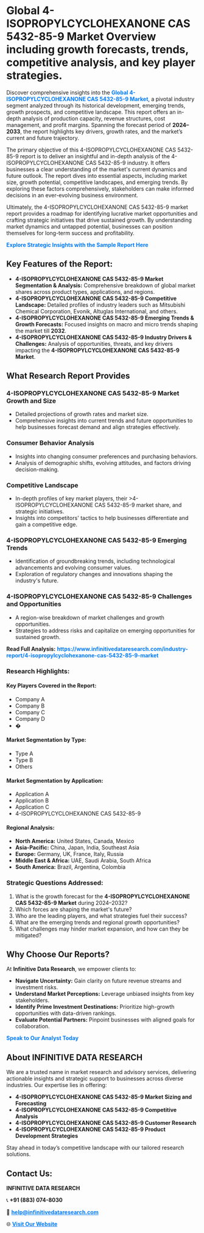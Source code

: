 <h1>Global 4-ISOPROPYLCYCLOHEXANONE CAS 5432-85-9 Market Overview including growth forecasts, trends, competitive analysis, and key player strategies.</h1>
<p>
Discover comprehensive insights into the 
<a href="https://www.infinitivedataresearch.com/industry-report/4-isopropylcyclohexanone-cas-5432-85-9-market" rel="dofollow" style="color: #007BFF; text-decoration: none;"><strong>Global 4-ISOPROPYLCYCLOHEXANONE CAS 5432-85-9 Market</strong></a>, a pivotal industry segment analyzed through its historical development, emerging trends, growth prospects, and competitive landscape. This report offers an in-depth analysis of production capacity, revenue structures, cost management, and profit margins. Spanning the forecast period of <strong>2024–2033</strong>, the report highlights key drivers, growth rates, and the market’s current and future trajectory.
</p>
<p>
The primary objective of this 4-ISOPROPYLCYCLOHEXANONE CAS 5432-85-9 report is to deliver an insightful and in-depth analysis of the 4-ISOPROPYLCYCLOHEXANONE CAS 5432-85-9 industry. It offers businesses a clear understanding of the market's current dynamics and future outlook. The report dives into essential aspects, including market size, growth potential, competitive landscapes, and emerging trends. By exploring these factors comprehensively, stakeholders can make informed decisions in an ever-evolving business environment.
</p>
<p>
Ultimately, the 4-ISOPROPYLCYCLOHEXANONE CAS 5432-85-9 market report provides a roadmap for identifying lucrative market opportunities and crafting strategic initiatives that drive sustained growth. By understanding market dynamics and untapped potential, businesses can position themselves for long-term success and profitability.
</p>
<p>
<a href="https://www.infinitivedataresearch.com/request-sample/reportId=104168" style="color: #007BFF; text-decoration: none;"><strong>Explore Strategic Insights with the Sample Report Here</strong></a>
</p>

<h2>Key Features of the Report:</h2>
<ul>
<li><strong>4-ISOPROPYLCYCLOHEXANONE CAS 5432-85-9 Market Segmentation & Analysis:</strong> Comprehensive breakdown of global market shares across product types, applications, and regions.</li>
<li><strong>4-ISOPROPYLCYCLOHEXANONE CAS 5432-85-9 Competitive Landscape:</strong> Detailed profiles of industry leaders such as Mitsubishi Chemical Corporation, Evonik, Altuglas International, and others.</li>
<li><strong>4-ISOPROPYLCYCLOHEXANONE CAS 5432-85-9 Emerging Trends & Growth Forecasts:</strong> Focused insights on macro and micro trends shaping the market till <strong>2032</strong>.</li>
<li><strong>4-ISOPROPYLCYCLOHEXANONE CAS 5432-85-9 Industry Drivers & Challenges:</strong> Analysis of opportunities, threats, and key drivers impacting the <strong>4-ISOPROPYLCYCLOHEXANONE CAS 5432-85-9 Market</strong>.</li>
</ul>

<h2>What Research Report Provides</h2>
<h3>4-ISOPROPYLCYCLOHEXANONE CAS 5432-85-9 Market Growth and Size</h3>
<ul>
<li>Detailed projections of growth rates and market size.</li>
<li>Comprehensive insights into current trends and future opportunities to help businesses forecast demand and align strategies effectively.</li>
</ul>

<h3>Consumer Behavior Analysis</h3>
<ul>
<li>Insights into changing consumer preferences and purchasing behaviors.</li>
<li>Analysis of demographic shifts, evolving attitudes, and factors driving decision-making.</li>
</ul>

<h3>Competitive Landscape</h3>
<ul>
<li>In-depth profiles of key market players, their >4-ISOPROPYLCYCLOHEXANONE CAS 5432-85-9 market share, and strategic initiatives.</li>
<li>Insights into competitors' tactics to help businesses differentiate and gain a competitive edge.</li>
</ul>

<h3>4-ISOPROPYLCYCLOHEXANONE CAS 5432-85-9 Emerging Trends</h3>
<ul>
<li>Identification of groundbreaking trends, including technological advancements and evolving consumer values.</li>
<li>Exploration of regulatory changes and innovations shaping the industry's future.</li>
</ul>

<h3>4-ISOPROPYLCYCLOHEXANONE CAS 5432-85-9 Challenges and Opportunities</h3>
<ul>
<li>A region-wise breakdown of market challenges and growth opportunities.</li>
<li>Strategies to address risks and capitalize on emerging opportunities for sustained growth.</li>
</ul>
<p><strong>Read Full Analysis:</strong> <a href="https://www.infinitivedataresearch.com/industry-report/4-isopropylcyclohexanone-cas-5432-85-9-market" rel="dofollow" style="color: #007BFF; text-decoration: none;"><strong>https://www.infinitivedataresearch.com/industry-report/4-isopropylcyclohexanone-cas-5432-85-9-market</strong></a></p>
<h3>Research Highlights:</h3>
<h4>Key Players Covered in the Report:</h4>
<ul><li>Company A</li><li>Company B</li><li>Company C</li><li>Company D</li><li>�</li></ul>
<h4>Market Segmentation by Type:</h4>
<ul><li>Type A</li><li>Type B</li><li>Others</li></ul>
<h4>Market Segmentation by Application:</h4>
<ul><li>Application A</li><li>Application B</li><li>Application C</li><li>4-ISOPROPYLCYCLOHEXANONE CAS 5432-85-9</li></ul>

<h4>Regional Analysis:</h4>
<ul>
<li><strong>North America:</strong> United States, Canada, Mexico</li>
<li><strong>Asia-Pacific:</strong> China, Japan, India, Southeast Asia</li>
<li><strong>Europe:</strong> Germany, UK, France, Italy, Russia</li>
<li><strong>Middle East & Africa:</strong> UAE, Saudi Arabia, South Africa</li>
<li><strong>South America:</strong> Brazil, Argentina, Colombia</li>
</ul>

<h3>Strategic Questions Addressed:</h3>
<ol>
<li>What is the growth forecast for the <strong>4-ISOPROPYLCYCLOHEXANONE CAS 5432-85-9 Market</strong> during 2024–2032?</li>
<li>Which forces are shaping the market's future?</li>
<li>Who are the leading players, and what strategies fuel their success?</li>
<li>What are the emerging trends and regional growth opportunities?</li>
<li>What challenges may hinder market expansion, and how can they be mitigated?</li>
</ol>

<h2>Why Choose Our Reports?</h2>
<p>At <strong>Infinitive Data Research</strong>, we empower clients to:</p>
<ul>
<li><strong>Navigate Uncertainty:</strong> Gain clarity on future revenue streams and investment risks.</li>
<li><strong>Understand Market Perceptions:</strong> Leverage unbiased insights from key stakeholders.</li>
<li><strong>Identify Prime Investment Destinations:</strong> Prioritize high-growth opportunities with data-driven rankings.</li>
<li><strong>Evaluate Potential Partners:</strong> Pinpoint businesses with aligned goals for collaboration.</li>
</ul>
<p><a href="https://www.infinitivedataresearch.com/industry-report/4-isopropylcyclohexanone-cas-5432-85-9-market" rel="dofollow" style="color: #007BFF; text-decoration: none;"><strong>Speak to Our Analyst Today</strong></a></p>

<h2>About INFINITIVE DATA RESEARCH</h2>
<p>We are a trusted name in market research and advisory services, delivering actionable insights and strategic support to businesses across diverse industries. Our expertise lies in offering:</p>
<ul>
<li><strong>4-ISOPROPYLCYCLOHEXANONE CAS 5432-85-9 Market Sizing and Forecasting</strong></li>
<li><strong>4-ISOPROPYLCYCLOHEXANONE CAS 5432-85-9 Competitive Analysis</strong></li>
<li><strong>4-ISOPROPYLCYCLOHEXANONE CAS 5432-85-9 Customer Research</strong></li>
<li><strong>4-ISOPROPYLCYCLOHEXANONE CAS 5432-85-9 Product Development Strategies</strong></li>
</ul>
<p>Stay ahead in today’s competitive landscape with our tailored research solutions.</p>

<h2>Contact Us:</h2>
<p><strong>INFINITIVE DATA RESEARCH</strong></p>
<p>📞 <strong>+91 (883) 074-8030</strong></p>
<p>📧 <strong><a href="mailto:help@infinitivedataresearch.com" style="color: #007BFF;">help@infinitivedataresearch.com</a></strong></p>
<p>🌐 <strong><a href="https://www.infinitivedataresearch.com" rel="dofollow" style="color: #007BFF;">Visit Our Website</a></strong></p>